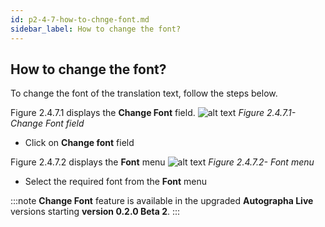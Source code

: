 ```yaml
---
id: p2-4-7-how-to-chnge-font.md
sidebar_label: How to change the font?
---
```


## How to change the font?

To change the font of the translation text, follow the steps below.

Figure 2.4.7.1 displays the **Change Font** field.
![alt text](../../../../static/AutographaLiveImages/Translation-pane/change-font-field-fig-2.4.7.1.jpg 'Change Font field')
_Figure 2.4.7.1- Change Font field_

-   Click on **Change font** field

Figure 2.4.7.2 displays the **Font** menu
![alt text](../../../../static/AutographaLiveImages/Translation-pane/font-menu-fig-2.4.7.2.jpg 'Font menu')
_Figure 2.4.7.2- Font menu_

-   Select the required font from the **Font** menu

:::note
**Change Font** feature is available in the upgraded **Autographa Live** versions starting **version 0.2.0 Beta 2**.
:::
